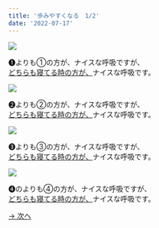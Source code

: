 ```yaml
---
title: '歩みやすくなる　1/2'
date: '2022-07-17'
---
```

![](/images/a_01_.jpg)

➊よりも①の方が、ナイスな呼吸ですが、  
[どちらも寝てる時の方が、]()ナイスな呼吸です。

![](/images/a_02_.jpg)

➋よりも②の方が、ナイスな呼吸ですが、  
[どちらも寝てる時の方が、]()ナイスな呼吸です。

![](/images/a_03_.jpg)

➌よりも③の方が、ナイスな呼吸ですが、  
[どちらも寝てる時の方が、]()ナイスな呼吸です。

![](/images/a_04_.jpg)

➍のよりも④の方が、ナイスな呼吸ですが、  
[どちらも寝てる時の方が、]()ナイスな呼吸です。

[ → 次へ ](/posts/05)
